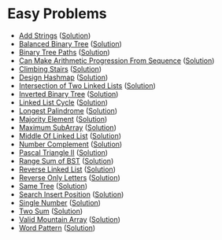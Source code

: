 # Easy Problems
- [Add Strings](https://leetcode.com/problems/add-strings/submissions/) ([Solution](https://github.com/martinock/leetcode-solution/blob/master/easy/add-strings.go))
- [Balanced Binary Tree](https://leetcode.com/problems/balanced-binary-tree/) ([Solution](https://github.com/martinock/leetcode-solution/blob/master/easy/balanced-binary-tree.cpp))
- [Binary Tree Paths](https://leetcode.com/problems/binary-tree-paths/) ([Solution](https://github.com/martinock/leetcode-solution/blob/master/easy/binary-tree-paths.go))
- [Can Make Arithmetic Progression From Sequence](https://leetcode.com/problems/can-make-arithmetic-progression-from-sequence/) ([Solution](https://github.com/martinock/leetcode-solution/blob/master/easy/can-make-arithmetic-progression-from-sequence.cpp))
- [Climbing Stairs](https://leetcode.com/problems/climbing-stairs/) ([Solution](https://github.com/martinock/leetcode-solution/blob/master/easy/climbing-stairs.cpp))
- [Design Hashmap](https://leetcode.com/problems/design-hashmap/) ([Solution](https://github.com/martinock/leetcode-solution/blob/master/easy/design-hashmap.go))
- [Intersection of Two Linked Lists](https://leetcode.com/problems/intersection-of-two-linked-lists/) ([Solution](https://github.com/martinock/leetcode-solution/blob/master/easy/intersection-of-two-linked-lists.java))
- [Inverted Binary Tree](https://leetcode.com/problems/invert-binary-tree/) ([Solution](https://github.com/martinock/leetcode-solution/blob/master/easy/inverted-binary-tree.cpp))
- [Linked List Cycle](https://leetcode.com/problems/linked-list-cycle/) ([Solution](https://github.com/martinock/leetcode-solution/blob/master/easy/linked-list-cycle.cpp))
- [Longest Palindrome](https://leetcode.com/problems/longest-palindrome/) ([Solution](https://github.com/martinock/leetcode-solution/blob/master/easy/longest-palindrome.go))
- [Majority Element](https://leetcode.com/problems/majority-element/) ([Solution](https://github.com/martinock/leetcode-solution/blob/master/easy/majority-element.go))
- [Maximum SubArray](https://leetcode.com/problems/maximum-subarray/) ([Solution](https://github.com/martinock/leetcode-solution/blob/master/easy/maximum-subarray.cpp))
- [Middle Of Linked List](https://leetcode.com/problems/middle-of-the-linked-list/) ([Solution](https://github.com/martinock/leetcode-solution/blob/master/easy/middle-of-linked-list.cpp))
- [Number Complement](https://leetcode.com/problems/number-complement/) ([Solution](https://github.com/martinock/leetcode-solution/blob/master/easy/number-complement.cpp))
- [Pascal Triangle II](https://leetcode.com/problems/pascals-triangle-ii/) ([Solution](https://github.com/martinock/leetcode-solution/blob/master/easy/pascal-triangle-ii.go))
- [Range Sum of BST](https://leetcode.com/problems/range-sum-of-bst/) ([Solution](https://github.com/martinock/leetcode-solution/blob/master/easy/range-sum-of-bst.cpp))
- [Reverse Linked List](https://leetcode.com/problems/reverse-linked-list/submissions/) ([Solution](https://github.com/martinock/leetcode-solution/blob/master/easy/reverse-linked-list.cpp))
- [Reverse Only Letters](https://leetcode.com/problems/reverse-only-letters/) ([Solution](https://github.com/martinock/leetcode-solution/blob/master/easy/reverse-only-letters.cpp))
- [Same Tree](https://leetcode.com/problems/same-tree/submissions/) ([Solution](https://github.com/martinock/leetcode-solution/blob/master/easy/same-tree.cpp))
- [Search Insert Position](https://leetcode.com/problems/search-insert-position/) ([Solution](https://github.com/martinock/leetcode-solution/blob/master/easy/search-insert-position.cpp))
- [Single Number](https://leetcode.com/problems/single-number/submissions/) ([Solution](https://github.com/martinock/leetcode-solution/blob/master/easy/single-number.go))
- [Two Sum](https://leetcode.com/problems/two-sum/) ([Solution](https://github.com/martinock/leetcode-solution/blob/master/easy/two-sum.go))
- [Valid Mountain Array](https://leetcode.com/problems/valid-mountain-array/) ([Solution](https://github.com/martinock/leetcode-solution/blob/master/easy/valid-mountain-array.cpp))
- [Word Pattern](https://leetcode.com/problems/word-pattern/) ([Solution](https://github.com/martinock/leetcode-solution/blob/master/easy/word-pattern.go))